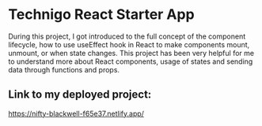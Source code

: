 # Technigo React Starter App

During this project, I got introduced to the full concept of the component lifecycle, how to use useEffect hook in React to make components mount, unmount, or when state changes. This project has been very helpful for me to understand more about React components, usage of states and sending data through functions and props.

## Link to my deployed project: 

https://nifty-blackwell-f65e37.netlify.app/


